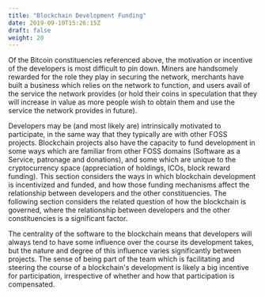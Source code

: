 ```yaml
---
title: "Blockchain Development Funding"
date: 2019-09-10T15:26:15Z
draft: false
weight: 20
---
```


Of the Bitcoin constituencies referenced above, the motivation or incentive of the developers is most difficult to pin down. Miners are handsomely rewarded for the role they play in securing the network, merchants have built a business which relies on the network to function, and users avail of the service the network provides (or hold their coins in speculation that they will increase in value as more people wish to obtain them and use the service the network provides in future). 

Developers may be (and most likely are) intrinsically motivated to participate, in the same way that they typically are with other FOSS projects. Blockchain projects also have the capacity to fund development in some ways which are familiar from other FOSS domains (Software as a Service, patronage and donations), and some which are unique to the cryptocurrency space (appreciation of holdings, ICOs, block reward funding). This section considers the ways in which blockchain development is incentivized and funded, and how those funding mechanisms affect the relationship between developers and the other constituencies. The following section considers the related question of how the blockchain is governed, where the relationship between developers and the other constituencies is a significant factor. 

The centrality of the software to the blockchain means that developers will always tend to have some influence over the course its development takes, but the nature and degree of this influence varies significantly between projects. The sense of being part of the team which is facilitating and steering the course of a blockchain's development is likely a big incentive for participation, irrespective of whether and how that participation is compensated.